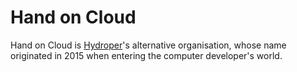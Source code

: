 # Hand on Cloud

Hand on Cloud is [Hydroper](https://github.com/hydroperx)'s alternative organisation, whose name originated in 2015 when entering the computer developer's world.
